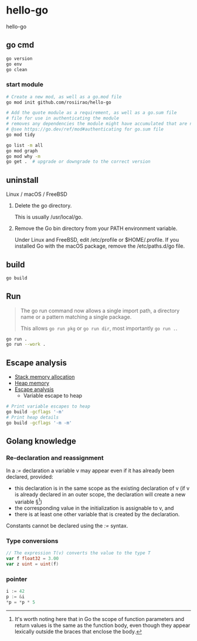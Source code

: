 # hello-go

hello-go

## go cmd

```sh
go version
go env
go clean
```

### start module

```sh
# Create a new mod, as well as a go.mod file
go mod init github.com/rosiirao/hello-go

# Add the quote module as a requirement, as well as a go.sum file
# file for use in authenticating the module
# removes any dependencies the module might have accumulated that are no longer necessary.
# @see https://go.dev/ref/mod#authenticating for go.sum file
go mod tidy 

go list -m all
go mod graph
go mod why -m
go get .  # upgrade or downgrade to the correct version
```

## uninstall

Linux / macOS / FreeBSD

1. Delete the go directory.

    This is usually /usr/local/go.

2. Remove the Go bin directory from your PATH environment variable.

    Under Linux and FreeBSD, edit /etc/profile or $HOME/.profile. If you installed Go with the macOS package, remove the /etc/paths.d/go file.

## build

```sh
go build
```

## Run

> The go run command now allows a single import path, a directory name or a pattern matching a single package.
>
> This allows `go run pkg` or `go run dir`, most importantly `go run .`.

```sh
go run .
go run --work .
```

## Escape analysis

- [Stack memory allocation](https://en.wikipedia.org/wiki/Stack-based_memory_allocation)
- [Heap memory](https://en.wikipedia.org/wiki/Memory_management#HEAP)
- [Escape analysis](https://en.wikipedia.org/wiki/Escape_analysis)
  - Variable escape to heap

```sh
# Print variable escapes to heap
go build -gcflags '-m'
# Print heap details
go build -gcflags '-m -m'
```

## Golang knowledge

### Re-declaration and reassignment

In a *:=* declaration a variable v may appear even if it has already been declared, provided:

- this declaration is in the same scope as the existing declaration of v (if v is already declared in an outer scope, the declaration will create a new variable §[^1])
- the corresponding value in the initialization is assignable to v, and
- there is at least one other variable that is created by the declaration.

Constants cannot be declared using the *:=* syntax.

[^1]: It's worth noting here that in Go the scope of function parameters and return values is the same as the function body, even though they appear lexically outside the braces that enclose the body.

### Type conversions

```go
// The expression T(v) converts the value to the type T
var f float32 = 3.00
var z uint = uint(f)
```

### pointer

```go
i := 42
p := &i
*p = *p * 5
```
